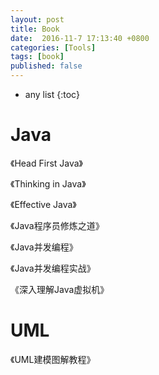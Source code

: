 ```yaml
---
layout: post
title: Book
date:  2016-11-7 17:13:40 +0800
categories: [Tools]
tags: [book]
published: false
---
```


* any list
{:toc}

# Java

 《Head First Java》

 《Thinking in Java》

 《Effective Java》
 
 《Java程序员修炼之道》
 
 《Java并发编程》
 
 《Java并发编程实战》

 《深入理解Java虚拟机》
 
 
# UML

 《UML建模图解教程》


